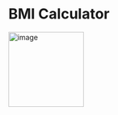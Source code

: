 


# BMI Calculator

 


<img width="149" alt="image" src="https://user-images.githubusercontent.com/62711393/145190436-f797a15c-9411-4ab2-82a5-d87b37895536.png">






